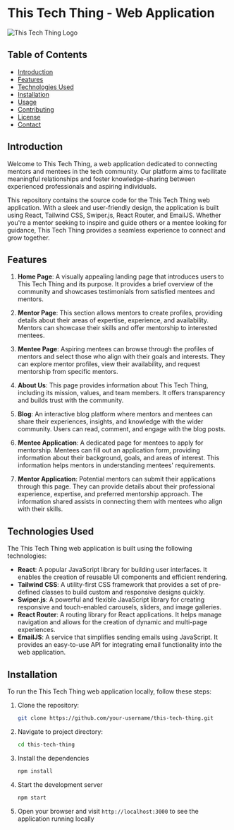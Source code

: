 # This Tech Thing - Web Application

![This Tech Thing Logo](link_to_logo_image)

## Table of Contents

- [Introduction](#introduction)
- [Features](#features)
- [Technologies Used](#technologies-used)
- [Installation](#installation)
- [Usage](#usage)
- [Contributing](#contributing)
- [License](#license)
- [Contact](#contact)

## Introduction

Welcome to This Tech Thing, a web application dedicated to connecting mentors and mentees in the tech community. Our platform aims to facilitate meaningful relationships and foster knowledge-sharing between experienced professionals and aspiring individuals.

This repository contains the source code for the This Tech Thing web application. With a sleek and user-friendly design, the application is built using React, Tailwind CSS, Swiper.js, React Router, and EmailJS. Whether you're a mentor seeking to inspire and guide others or a mentee looking for guidance, This Tech Thing provides a seamless experience to connect and grow together.

## Features

1. **Home Page**: A visually appealing landing page that introduces users to This Tech Thing and its purpose. It provides a brief overview of the community and showcases testimonials from satisfied mentees and mentors.

2. **Mentor Page**: This section allows mentors to create profiles, providing details about their areas of expertise, experience, and availability. Mentors can showcase their skills and offer mentorship to interested mentees.

3. **Mentee Page**: Aspiring mentees can browse through the profiles of mentors and select those who align with their goals and interests. They can explore mentor profiles, view their availability, and request mentorship from specific mentors.

4. **About Us**: This page provides information about This Tech Thing, including its mission, values, and team members. It offers transparency and builds trust with the community.

5. **Blog**: An interactive blog platform where mentors and mentees can share their experiences, insights, and knowledge with the wider community. Users can read, comment, and engage with the blog posts.

6. **Mentee Application**: A dedicated page for mentees to apply for mentorship. Mentees can fill out an application form, providing information about their background, goals, and areas of interest. This information helps mentors in understanding mentees' requirements.

7. **Mentor Application**: Potential mentors can submit their applications through this page. They can provide details about their professional experience, expertise, and preferred mentorship approach. The information shared assists in connecting them with mentees who align with their skills.

## Technologies Used

The This Tech Thing web application is built using the following technologies:

- **React**: A popular JavaScript library for building user interfaces. It enables the creation of reusable UI components and efficient rendering.
- **Tailwind CSS**: A utility-first CSS framework that provides a set of pre-defined classes to build custom and responsive designs quickly.
- **Swiper.js**: A powerful and flexible JavaScript library for creating responsive and touch-enabled carousels, sliders, and image galleries.
- **React Router**: A routing library for React applications. It helps manage navigation and allows for the creation of dynamic and multi-page experiences.
- **EmailJS**: A service that simplifies sending emails using JavaScript. It provides an easy-to-use API for integrating email functionality into the web application.

## Installation

To run the This Tech Thing web application locally, follow these steps:

1. Clone the repository:

   ```bash
   git clone https://github.com/your-username/this-tech-thing.git

2. Navigate to project directory:

    ```bash
    cd this-tech-thing

3. Install the dependencies

    ```bash
    npm install

4. Start the development server

    ```bash
    npm start

5. Open your browser and visit `http://localhost:3000` to see the application running locally




